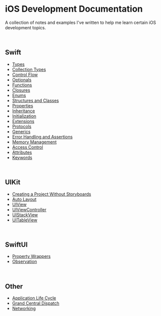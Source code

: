 # iOS Development Documentation

A collection of notes and examples I've written to help me learn certain iOS development topics.

<br/>

## Swift

* [Types](https://github.com/brittpinder/ios-reference/tree/main/swift/types)
* [Collection Types](https://github.com/brittpinder/ios-reference/tree/main/swift/collection-types)
* [Control Flow](https://github.com/brittpinder/ios-reference/tree/main/swift/control-flow)
* [Optionals](https://github.com/brittpinder/ios-reference/tree/main/swift/optionals)
* [Functions](https://github.com/brittpinder/ios-reference/tree/main/swift/functions)
* [Closures](https://github.com/brittpinder/ios-reference/tree/main/swift/closures)
* [Enums](https://github.com/brittpinder/ios-reference/tree/main/swift/enums)
* [Structures and Classes](https://github.com/brittpinder/ios-reference/tree/main/swift/structs-vs-classes)
* [Properties](https://github.com/brittpinder/ios-reference/tree/main/swift/properties)
* [Inheritance](https://github.com/brittpinder/ios-reference/tree/main/swift/inheritance)
* [Initialization](https://github.com/brittpinder/ios-reference/tree/main/swift/initialization)
* [Extensions](https://github.com/brittpinder/ios-reference/tree/main/swift/extensions)
* [Protocols](https://github.com/brittpinder/ios-reference/tree/main/swift/protocols)
* [Generics](https://github.com/brittpinder/ios-reference/tree/main/swift/generics)
* [Error Handling and Assertions](https://github.com/brittpinder/ios-reference/tree/main/swift/error-handling)
* [Memory Management](https://github.com/brittpinder/ios-reference/tree/main/swift/memory-management)
* [Access Control](https://github.com/brittpinder/ios-reference/tree/main/swift/access-control)
* [Attributes](https://github.com/brittpinder/ios-reference/tree/main/swift/attributes)
* [Keywords](https://github.com/brittpinder/ios-reference/tree/main/swift/keywords)

<br/>

## UIKit
* [Creating a Project Without Storyboards](https://github.com/brittpinder/ios-reference/tree/main/uikit/no-storyboards)
* [Auto Layout](https://github.com/brittpinder/ios-reference/tree/main/uikit/autolayout)
* [UIView](https://github.com/brittpinder/ios-reference/tree/main/uikit/uiview)
* [UIViewController](https://github.com/brittpinder/ios-reference/tree/main/uikit/uiviewcontroller)
* [UIStackView](https://github.com/brittpinder/ios-reference/tree/main/uikit/uistackview)
* [UITableView](https://github.com/brittpinder/ios-reference/tree/main/uikit/uitableview)

<br/>

## SwiftUI

* [Property Wrappers](https://github.com/brittpinder/ios-reference/tree/main/swiftui/property-wrappers)
* [Observation](https://github.com/brittpinder/ios-reference/tree/main/swiftui/observation)

<br/>

## Other
* [Application Life Cycle](https://github.com/brittpinder/ios-reference/tree/main/other/application-lifecycle)
* [Grand Central Dispatch](https://github.com/brittpinder/ios-reference/tree/main/other/grand-central-dispatch)
* [Networking](https://github.com/brittpinder/ios-reference/tree/main/other/networking)